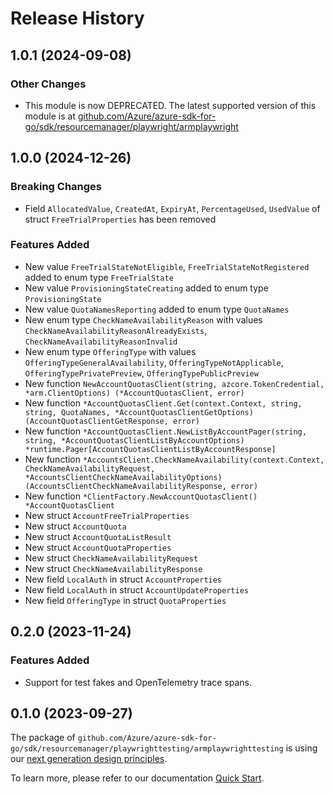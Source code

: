 # Release History

## 1.0.1 (2024-09-08)

### Other Changes

- This module is now DEPRECATED. The latest supported version of this module is at [github.com/Azure/azure-sdk-for-go/sdk/resourcemanager/playwright/armplaywright](https://pkg.go.dev/github.com/Azure/azure-sdk-for-go/sdk/resourcemanager/playwright/armplaywright)

## 1.0.0 (2024-12-26)
### Breaking Changes

- Field `AllocatedValue`, `CreatedAt`, `ExpiryAt`, `PercentageUsed`, `UsedValue` of struct `FreeTrialProperties` has been removed

### Features Added

- New value `FreeTrialStateNotEligible`, `FreeTrialStateNotRegistered` added to enum type `FreeTrialState`
- New value `ProvisioningStateCreating` added to enum type `ProvisioningState`
- New value `QuotaNamesReporting` added to enum type `QuotaNames`
- New enum type `CheckNameAvailabilityReason` with values `CheckNameAvailabilityReasonAlreadyExists`, `CheckNameAvailabilityReasonInvalid`
- New enum type `OfferingType` with values `OfferingTypeGeneralAvailability`, `OfferingTypeNotApplicable`, `OfferingTypePrivatePreview`, `OfferingTypePublicPreview`
- New function `NewAccountQuotasClient(string, azcore.TokenCredential, *arm.ClientOptions) (*AccountQuotasClient, error)`
- New function `*AccountQuotasClient.Get(context.Context, string, string, QuotaNames, *AccountQuotasClientGetOptions) (AccountQuotasClientGetResponse, error)`
- New function `*AccountQuotasClient.NewListByAccountPager(string, string, *AccountQuotasClientListByAccountOptions) *runtime.Pager[AccountQuotasClientListByAccountResponse]`
- New function `*AccountsClient.CheckNameAvailability(context.Context, CheckNameAvailabilityRequest, *AccountsClientCheckNameAvailabilityOptions) (AccountsClientCheckNameAvailabilityResponse, error)`
- New function `*ClientFactory.NewAccountQuotasClient() *AccountQuotasClient`
- New struct `AccountFreeTrialProperties`
- New struct `AccountQuota`
- New struct `AccountQuotaListResult`
- New struct `AccountQuotaProperties`
- New struct `CheckNameAvailabilityRequest`
- New struct `CheckNameAvailabilityResponse`
- New field `LocalAuth` in struct `AccountProperties`
- New field `LocalAuth` in struct `AccountUpdateProperties`
- New field `OfferingType` in struct `QuotaProperties`


## 0.2.0 (2023-11-24)
### Features Added

- Support for test fakes and OpenTelemetry trace spans.


## 0.1.0 (2023-09-27)

The package of `github.com/Azure/azure-sdk-for-go/sdk/resourcemanager/playwrighttesting/armplaywrighttesting` is using our [next generation design principles](https://azure.github.io/azure-sdk/general_introduction.html).

To learn more, please refer to our documentation [Quick Start](https://aka.ms/azsdk/go/mgmt).